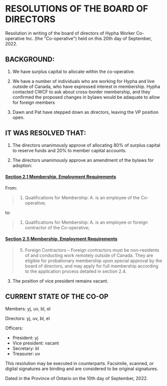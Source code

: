# RESOLUTIONS OF THE BOARD OF DIRECTORS
Resolution in writing of the board of directors of Hypha Worker Co-operative Inc. (the "Co-operative") held on this 20th day of September, 2022.

## BACKGROUND:

1. We have surplus capital to allocate within the co-operative.

2. We have a number of individuals who are working for Hypha and live outside of Canada, who have expressed interest in membership. Hypha contacted CWCF to ask about cross-border membership, and they confirmed the proposed changes in bylaws would be adaquate to allow for foreign members 

3. Dawn and Pat have stepped down as directors, leaving the VP position open.


## IT WAS RESOLVED THAT:

1. The directors unanimously approve of allocating 80% of surplus capital to reserve funds and 20% to member capital accounts.

2. The directors unanimously approve an amendment of the bylaws for adoption:

#### [Section 2.1 Membership, Employment Requirements](https://handbook.hypha.coop/Hypha-Worker-Co-operative/bylaws.html#2-membership)

From: 

> 1. Qualifications for Membership:
>    A. is an employee of the Co-operative;

to:

>  1. Qualifications for Membership:
>     A. is an employee or foreign contractor of the Co-operative;

#### [Section 2.5 Membership, Employment Requirements](https://handbook.hypha.coop/Hypha-Worker-Co-operative/bylaws.html#2-membership)
> 5. Foreign Contractors – Foreign contractors must be non-residents of and conducting work remotely outside of Canada. They are eligible for probationary membership upon special approval by the board of directors, and may apply for full membership according to the application process detailed in section 2.4.


3. The position of vice president remains vacant.

## CURRENT STATE OF THE CO-OP
Members: yj, uv, bl, el

Directors: yj, uv, bl, el

Officers:
* President: yj
* Vice president: vacant
* Secretary: bl
* Treasurer: uv

This resolution may be executed in counterparts. Facsimile, scanned, or digital signatures are binding and are considered to be original signatures.

Dated in the Province of Ontario on the 10th day of September, 2022.
